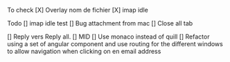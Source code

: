 
To check
[X] Overlay nom de fichier
[X] imap idle 


Todo
[] imap idle  test
[] Bug attachment from mac
[] Close all tab

[] Reply vers Reply all.
[] MID
[] Use monaco instead of quill
[] Refactor using a set of angular component and use routing for the different windows to allow navigation when clicking on en email address

